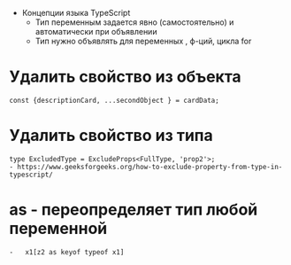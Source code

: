 - Концепции языка TypeScript
    - Тип переменным задается явно (самостоятельно) и автоматически при объявлении
    - Тип нужно объявлять для переменных , ф-ций, цикла for

# Удалить свойство из объекта
    const {descriptionCard, ...secondObject } = cardData;

# Удалить свойство из типа
    type ExcludedType = ExcludeProps<FullType, 'prop2'>;
    - https://www.geeksforgeeks.org/how-to-exclude-property-from-type-in-typescript/



# as - переопределяет тип любой переменной
    -   x1[z2 as keyof typeof x1]


